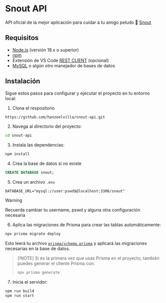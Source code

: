 # Snout API

API oficial de la mejor aplicación para cuidar a tu amigo peludo 🐶
[Snout](https://github.com/hanzeelvilla/snout)

## Requisitos

- [Node.js](https://nodejs.org/en) (versión 18.x o superior)
- [npm](https://www.npmjs.com/)
- Extensión de VS Code [REST CLIENT](https://marketplace.visualstudio.com/items?itemName=humao.rest-client) (opcional)
- [MySQL](https://www.mysql.com/) o algún otro manejador de bases de datos

## Instalación

Sigue estos pasos para configurar y ejecutar el proyecto en tu entorno local:

1. Clona el respositorio

```bash
https://github.com/hanzeelvilla/snout-api.git
```

2. Navega al directorio del proyecto:

```bash
cd snout-api
```

3. Instala las dependencias:

```bash
npm install
```

4. Crea la base de datos si no existe
```sql
CREATE DATABASE snout;
```

5. Crea un archivo `.env`
```text
DATABASE_URL="mysql://user:pswd$@localhost:3306/snout"
```

> [!WARNING]
> Recuerda cambiar tu username, pswd y alguna otra configuración necesaria

6. Aplica las migraciones de Prisma para crear las tablas automáticamente:

```bash
npx prisma migrate deploy
```

Esto leerá tu archivo [`prisma/schema.prisma`](prisma/schema.prisma) y aplicará las migraciones necesarias en la base de datos.

> [!NOTE] Si es la primera vez que usas Prisma en el proyecto, también puedes generar el cliente Prisma con:
> 
> ```bash
> npx prisma generate
> ```

7. Inicia el servidor:

```bash
npm run build
npm run start
```
